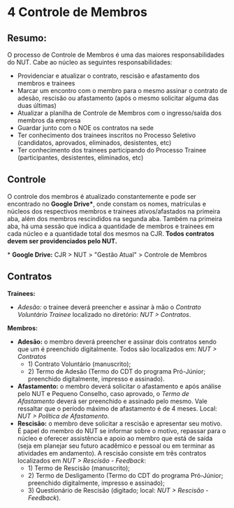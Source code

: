 # 4 Controle de Membros

## Resumo:

O processo de Controle de Membros é uma das maiores responsabilidades do NUT. Cabe ao núcleo as seguintes responsabilidades:

* Providenciar e atualizar o contrato, rescisão e afastamento dos membros e trainees
* Marcar um encontro com o membro para o mesmo assinar o contrato de adesão, rescisão ou afastamento \(após o mesmo solicitar alguma das duas últimas\)
* Atualizar a planilha de Controle de Membros com o ingresso/saída dos membros da empresa
* Guardar junto com o NOE os contratos na sede
* Ter conhecimento dos trainees inscritos no Processo Seletivo \(candidatos, aprovados, eliminados, desistentes, etc\)
* Ter conhecimento dos trainees participando do Processo Trainee \(participantes, desistentes, eliminados, etc\)

## Controle

O controle dos membros é atualizado constantemente e pode ser encontrado no **Google Drive\***, onde constam os nomes, matrículas e núcleos dos respectivos membros e trainees ativos/afastados na primeira aba, além dos membros rescindidos na segunda aba. Também na primeira aba, há uma sessão que indica a quantidade de membros e trainees em cada núcleo e a quantidade total dos mesmos na CJR. **Todos contratos devem ser providenciados pelo NUT.**

\* **Google Drive:** CJR &gt; NUT &gt; "Gestão Atual" &gt; Controle de Membros

## Contratos

**Trainees:**

* _Adesão:_ o trainee deverá preencher e assinar à mão o _Contrato Voluntário Trainee_ localizado no diretório: _NUT &gt; Contratos_.

**Membros:**

* **Adesão:** o membro deverá preencher e assinar dois contratos sendo que um é preenchido digitalmente. Todos são localizados em: _NUT &gt; Contratos_
  * 1\) Contrato Voluntário \(manuscrito\);
  * 2\) Termo de Adesão \(Termo do CDT do programa Pró-Júnior; preenchido digitalmente, impresso e assinado\).
* **Afastamento:** o membro deverá solicitar o afastamento e após análise pelo NUT e Pequeno Conselho, caso aprovado, o _Termo de Afastamento_ deverá ser preenchido e assinado pelo mesmo. Vale ressaltar que o período máximo de afastamento é de 4 meses. Local:  _NUT &gt; Política de Afastamento_.
* **Rescisão:** o membro deve solicitar a rescisão e apresentar seu motivo. É papel do membro do NUT se informar sobre o motivo, repassar para o núcleo e oferecer assistência e apoio ao membro que está de saída \(seja em planejar seu futuro acadêmico e pessoal ou em terminar as atividades em andamento\). A rescisão consiste em três contratos localizados em _NUT &gt; Rescisão - Feedback_:
  * 1\) Termo de Rescisão \(manuscrito\);
  * 2\) Termo de Desligamento \(Termo do CDT do programa Pró-Júnior; preenchido digitalmente, impresso e assinado\);
  * 3\) Questionário de Rescisão \(digitado; local: _NUT &gt; Rescisão - Feedback_\).

